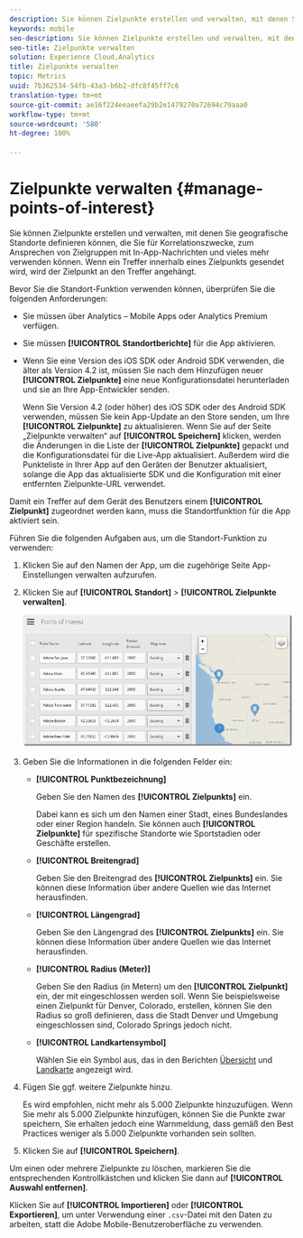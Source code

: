 ```yaml
---
description: Sie können Zielpunkte erstellen und verwalten, mit denen Sie geografische Standorte definieren können, die Sie für Korrelationszwecke, zum Ansprechen von Zielgruppen mit In-App-Nachrichten und vieles mehr verwenden können. Wenn ein Treffer innerhalb eines Zielpunkts gesendet wird, wird der Zielpunkt an den Treffer angehängt.
keywords: mobile
seo-description: Sie können Zielpunkte erstellen und verwalten, mit denen Sie geografische Standorte definieren können, die Sie für Korrelationszwecke, zum Ansprechen von Zielgruppen mit In-App-Nachrichten und vieles mehr verwenden können. Wenn ein Treffer innerhalb eines Zielpunkts gesendet wird, wird der Zielpunkt an den Treffer angehängt.
seo-title: Zielpunkte verwalten
solution: Experience Cloud,Analytics
title: Zielpunkte verwalten
topic: Metrics
uuid: 7b362534-54fb-43a3-b6b2-dfc8f45ff7c6
translation-type: tm+mt
source-git-commit: ae16f224eeaeefa29b2e1479270a72694c79aaa0
workflow-type: tm+mt
source-wordcount: '580'
ht-degree: 100%

---
```



# Zielpunkte verwalten {#manage-points-of-interest}

Sie können Zielpunkte erstellen und verwalten, mit denen Sie geografische Standorte definieren können, die Sie für Korrelationszwecke, zum Ansprechen von Zielgruppen mit In-App-Nachrichten und vieles mehr verwenden können. Wenn ein Treffer innerhalb eines Zielpunkts gesendet wird, wird der Zielpunkt an den Treffer angehängt.

Bevor Sie die Standort-Funktion verwenden können, überprüfen Sie die folgenden Anforderungen:

* Sie müssen über Analytics – Mobile Apps oder Analytics Premium verfügen.
* Sie müssen **[!UICONTROL Standortberichte]** für die App aktivieren.
* Wenn Sie eine Version des iOS SDK oder Android SDK verwenden, die älter als Version 4.2 ist, müssen Sie nach dem Hinzufügen neuer **[!UICONTROL Zielpunkte]** eine neue Konfigurationsdatei herunterladen und sie an Ihre App-Entwickler senden.

   Wenn Sie Version 4.2 (oder höher) des iOS SDK oder des Android SDK verwenden, müssen Sie kein App-Update an den Store senden, um Ihre **[!UICONTROL Zielpunkte]** zu aktualisieren. Wenn Sie auf der Seite „Zielpunkte verwalten“ auf **[!UICONTROL Speichern]** klicken, werden die Änderungen in die Liste der **[!UICONTROL Zielpunkte]** gepackt und die Konfigurationsdatei für die Live-App aktualisiert. Außerdem wird die Punkteliste in Ihrer App auf den Geräten der Benutzer aktualisiert, solange die App das aktualisierte SDK und die Konfiguration mit einer entfernten Zielpunkte-URL verwendet.

Damit ein Treffer auf dem Gerät des Benutzers einem **[!UICONTROL Zielpunkt]** zugeordnet werden kann, muss die Standortfunktion für die App aktiviert sein.

Führen Sie die folgenden Aufgaben aus, um die Standort-Funktion zu verwenden:

1. Klicken Sie auf den Namen der App, um die zugehörige Seite App-Einstellungen verwalten aufzurufen.
1. Klicken Sie auf **[!UICONTROL Standort]** > **[!UICONTROL Zielpunkte verwalten]**.

   ![Schritt Ergebnis](assets/poi.png)

1. Geben Sie die Informationen in die folgenden Felder ein:

   * **[!UICONTROL Punktbezeichnung]**

      Geben Sie den Namen des **[!UICONTROL Zielpunkts]** ein.

      Dabei kann es sich um den Namen einer Stadt, eines Bundeslandes oder einer Region handeln. Sie können auch **[!UICONTROL Zielpunkte]** für spezifische Standorte wie Sportstadien oder Geschäfte erstellen.

   * **[!UICONTROL Breitengrad]**

      Geben Sie den Breitengrad des **[!UICONTROL Zielpunkts]** ein. Sie können diese Information über andere Quellen wie das Internet herausfinden.

   * **[!UICONTROL Längengrad]**

      Geben Sie den Längengrad des **[!UICONTROL Zielpunkts]** ein. Sie können diese Information über andere Quellen wie das Internet herausfinden.

   * **[!UICONTROL Radius (Meter)]**

      Geben Sie den Radius (in Metern) um den **[!UICONTROL Zielpunkt]** ein, der mit eingeschlossen werden soll. Wenn Sie beispielsweise einen Zielpunkt für Denver, Colorado, erstellen, können Sie den Radius so groß definieren, dass die Stadt Denver und Umgebung eingeschlossen sind, Colorado Springs jedoch nicht.

   * **[!UICONTROL Landkartensymbol]**

      Wählen Sie ein Symbol aus, das in den Berichten [Übersicht](/help/using/location/c-location-overview.md) und [Landkarte](/help/using/location/c-map-points.md) angezeigt wird.

1. Fügen Sie ggf. weitere Zielpunkte hinzu.

   Es wird empfohlen, nicht mehr als 5.000 Zielpunkte hinzuzufügen. Wenn Sie mehr als 5.000 Zielpunkte hinzufügen, können Sie die Punkte zwar speichern, Sie erhalten jedoch eine Warnmeldung, dass gemäß den Best Practices weniger als 5.000 Zielpunkte vorhanden sein sollten.

1. Klicken Sie auf **[!UICONTROL Speichern]**.

Um einen oder mehrere Zielpunkte zu löschen, markieren Sie die entsprechenden Kontrollkästchen und klicken Sie dann auf **[!UICONTROL Auswahl entfernen]**.

Klicken Sie auf **[!UICONTROL Importieren]** oder **[!UICONTROL Exportieren]**, um unter Verwendung einer `.csv`-Datei mit den Daten zu arbeiten, statt die Adobe Mobile-Benutzeroberfläche zu verwenden.
